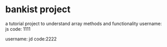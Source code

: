 # bankist project

a tutorial project to understand array methods and functionality
username: js
code: 1111

username: jd
code:2222
